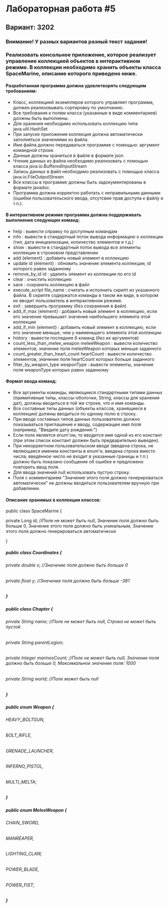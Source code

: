 Лабораторная работа #5
====================================================================================================================================================================================================================
Вариант: 3202
---------------------------------------------------------------------------------------------------------------------------------------------------------------------------------------------------------------------
### Внимание! У разных вариантов разный текст задания!
### Реализовать консольное приложение, которое реализует управление коллекцией объектов в интерактивном режиме. В коллекции необходимо хранить объекты класса SpaceMarine, описание которого приведено ниже.

#### Разработанная программа должна удовлетворять следующим требованиям:
<ul>
<li>Класс, коллекцией экземпляров которого управляет программа, должен реализовывать сортировку по умолчанию.</li>
<li>Все требования к полям класса (указанные в виде комментариев) должны быть выполнены.</li>
<li>Для хранения необходимо использовать коллекцию типа java.util.HashSet</li>
<li>При запуске приложения коллекция должна автоматически заполняться значениями из файла.</li>
<li>Имя файла должно передаваться программе с помощью: аргумент командной строки.</li>
<li>Данные должны храниться в файле в формате json</li>
<li>Чтение данных из файла необходимо реализовать с помощью класса java.io.BufferedInputStream</li>
<li>Запись данных в файл необходимо реализовать с помощью класса java.io.FileOutputStream</li>
<li>Все классы в программе должны быть задокументированы в формате javadoc.</li>
<li>Программа должна корректно работать с неправильными данными (ошибки пользовательского ввода, отсутсвие прав доступа к файлу и т.п.).</li>
</ul>

#### В интерактивном режиме программа должна поддерживать выполнение следующих команд:
<ul>
<li>help : вывести справку по доступным командам</li>
<li>info : вывести в стандартный поток вывода информацию о коллекции (тип, дата инициализации, количество элементов и т.д.)</li>
<li>show : вывести в стандартный поток вывода все элементы коллекции в строковом представлении</li>
<li>add {element} : добавить новый элемент в коллекцию</li>
<li>update id {element} : обновить значение элемента коллекции, id которого равен заданному</li>
<li>remove_by_id id : удалить элемент из коллекции по его id</li>
<li>clear : очистить коллекцию</li>
<li>save : сохранить коллекцию в файл</li>
<li>execute_script file_name : считать и исполнить скрипт из указанного файла. В скрипте содержатся команды в таком же виде, в котором их вводит пользователь в интерактивном режиме.</li>
<li>exit : завершить программу (без сохранения в файл)</li>
<li>add_if_max {element} : добавить новый элемент в коллекцию, если его значение превышает значение наибольшего элемента этой коллекции</li>
<li>add_if_min {element} : добавить новый элемент в коллекцию, если его значение меньше, чем у наименьшего элемента этой коллекции</li>
<li>history : вывести последние 6 команд (без их аргументов)</li>
<li>count_less_than_melee_weapon meleeWeapon : вывести количество элементов, значение поля meleeWeapon которых меньше заданного</li>
<li>count_greater_than_heart_count heartCount : вывести количество элементов, значение поля heartCount которых больше заданного</li>
<li>filter_by_weapon_type weaponType : вывести элементы, значение поля weaponType которых равно заданному</li>
</ul>

#### Формат ввода команд:
<ul>
<li>Все аргументы команды, являющиеся стандартными типами данных (примитивные типы, классы-оболочки, String, классы для хранения дат), должны вводиться в той же строке, что и имя команды.</li>
<li>Все составные типы данных (объекты классов, хранящиеся в коллекции) должны вводиться по одному полю в строку.</li>
<li>При вводе составных типов данных пользователю должно показываться приглашение к вводу, содержащее имя поля (например, "Введите дату рождения:")</li>
<li>Если поле является enum'ом, то вводится имя одной из его констант (при этом список констант должен быть предварительно выведен).</li>
<li>При некорректном пользовательском вводе (введена строка, не являющаяся именем константы в enum'е; введена строка вместо числа; введённое число не входит в указанные границы и т.п.) должно быть показано сообщение об ошибке и предложено повторить ввод поля.</li>
<li>Для ввода значений null использовать пустую строку.</li>
<li>Поля с комментарием "Значение этого поля должно генерироваться автоматически" не должны вводиться пользователем вручную при добавлении.</li>
</ul>

#### Описание хранимых в коллекции классов:
public class SpaceMarine {
    <p> private Long id; //Поле не может быть null, Значение поля должно быть больше 0, Значение этого поля должно быть уникальным, Значение этого поля должно генерироваться автоматически</p>
}

##### public class Coordinates {

######     private double x; //Значение поля должно быть больше 0

######     private float y; //Значение поля должно быть больше -381

##### }

##### public class Chapter {

######     private String name; //Поле не может быть null, Строка не может быть пустой

######     private String parentLegion;

######     private Integer marinesCount; //Поле не может быть null, Значение поля должно быть больше 0, Максимальное значение поля: 1000

######     private String world; //Поле может быть null

##### }

##### public enum Weapon {

######     HEAVY_BOLTGUN,

######     BOLT_RIFLE,

######     GRENADE_LAUNCHER,

######     INFERNO_PISTOL,

######     MULTI_MELTA;

##### }

##### public enum MeleeWeapon {

######     CHAIN_SWORD,

######     MANREAPER,

######     LIGHTING_CLAW,

######     POWER_BLADE,

######     POWER_FIST;

##### } 
